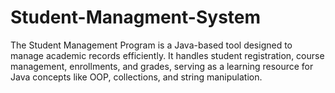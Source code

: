 # Student-Managment-System
The Student Management Program is a Java-based  tool designed to manage academic records efficiently. It handles student registration, course management, enrollments, and grades, serving as a learning resource for Java concepts like OOP, collections, and string manipulation. 
